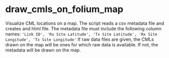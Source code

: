 # draw_cmls_on_folium_map
Visualize CML locations on a map.
The script reads a csv metadata file and creates and html file.
The metadata file must include the following column names:
`'Link ID', 'Rx Site Latitude', 'Tx Site Latitude', 'Rx Site Longitude', 'Tx Site Longitude'`
If raw data files are given, the CMLs drawn on the map will be ones for which raw data is available.
If not, the metadata will be drawn on the map. 


